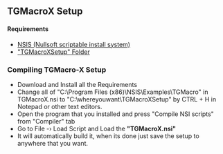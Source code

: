 ## TGMacroX Setup

#### Requirements
- [NSIS (Nullsoft scriptable install system)](https://nsis.sourceforge.io/Download)
- ["TGMacroXSetup" Folder](https://github.com/WH0LEWHALE/TGMacro-X/tree/dark-theme/TGMacroXSetup)

### Compiling TGMacro-X Setup

+ Download and Install all the Requirements
+ Change all of "C:\Program Files (x86)\NSIS\Examples\TGMacro\" in TGMacroX.nsi to "C:\whereyouwant\TGMacroXSetup" by CTRL + H in Notepad or other text editors.
+ Open the program that you installed and press "Compile NSI scripts" from "Compiler" tab
+ Go to  File -› Load Script and Load the **"TGMacroX.nsi"**
+ It will automatically build it, when its done just save the setup to anywhere that you want.
